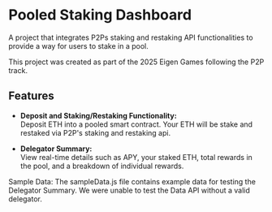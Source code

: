 # Pooled Staking Dashboard

A project that integrates P2Ps staking and restaking API functionalities to provide a way for users to stake in a pool.

This project was created as part of the 2025 Eigen Games following the P2P track.

## Features

- **Deposit and Staking/Restaking Functionality:**  
  Deposit ETH into a pooled smart contract. Your ETH will be stake and restaked via P2P's staking and restaking api.

- **Delegator Summary:**  
  View real-time details such as APY, your staked ETH, total rewards in the pool, and a breakdown of individual rewards.

Sample Data:
The sampleData.js file contains example data for testing the Delegator Summary. We were unable to test the Data API without a valid delegator.
